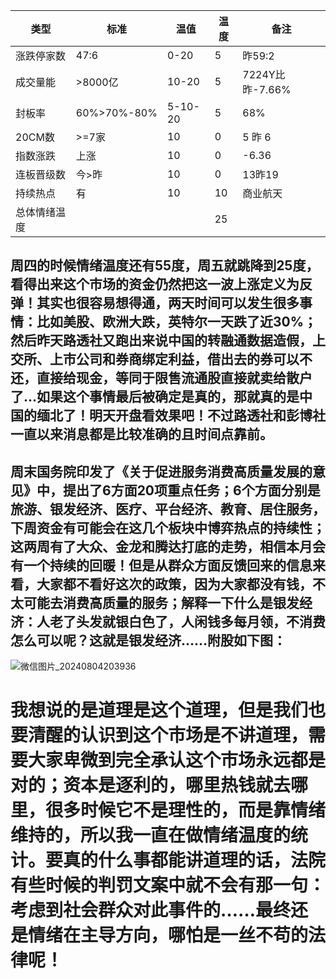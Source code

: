 | 类型             | 标准          | 温值             | 温度   |  备注 |
|--------------|------------|--------------|--------|------ |
| 涨跌停家数   |    47:6      |0-20              |     5     |     昨59:2     |
| 成交量能      | >8000亿   | 10-20           |    5      |7224Y比昨-7.66%|
| 封板率          |60%>70%-80%|5-10-20   |    5     |68%               |
| 20CM数       |     >=7家    |   10             |     0    |       5 昨 6             |
| 指数涨跌      |  上涨          |  10               |       0   |         -6.36                  |
| 连板晋级数   |  今>昨       |  10               |     0    |       13昨19       |
| 持续热点       |   有           |   10              |      10      |       商业航天       |
| 总体情绪温度 |                 |                    |     25   |

## 周四的时候情绪温度还有55度，周五就跳降到25度，看得出来这个市场的资金仍然把这一波上涨定义为反弹！其实也很容易想得通，两天时间可以发生很多事情：比如美股、欧洲大跌，英特尔一天跌了近30%；然后昨天路透社又跑出来说中国的转融通数据造假，上交所、上市公司和券商绑定利益，借出去的券可以不还，直接给现金，等同于限售流通股直接就卖给散户了…如果这个事情最后被确定是真的，那就真的是中国的缅北了！明天开盘看效果吧！不过路透社和彭博社一直以来消息都是比较准确的且时间点靠前。

## 周末国务院印发了《关于促进服务消费高质量发展的意见》中，提出了6方面20项重点任务；6个方面分别是旅游、银发经济、医疗、平台经济、教育、居住服务，下周资金有可能会在这几个板块中博弈热点的持续性；这两周有了大众、金龙和腾达打底的走势，相信本月会有一个持续的回暖！但是从群众方面反馈回来的信息来看，大家都不看好这次的政策，因为大家都没有钱，不太可能去消费高质量的服务；解释一下什么是银发经济：人老了头发就银白色了，人闲钱多每月领，不消费怎么可以呢？这就是银发经济……附股如下图：
![微信图片_20240804203936](https://github.com/user-attachments/assets/27a45267-0879-4108-ba8f-038156bf2ecb)


# 我想说的是道理是这个道理，但是我们也要清醒的认识到这个市场是不讲道理，需要大家卑微到完全承认这个市场永远都是对的；资本是逐利的，哪里热钱就去哪里，很多时候它不是理性的，而是靠情绪维持的，所以我一直在做情绪温度的统计。要真的什么事都能讲道理的话，法院有些时候的判罚文案中就不会有那一句：考虑到社会群众对此事件的……最终还是情绪在主导方向，哪怕是一丝不苟的法律呢！

